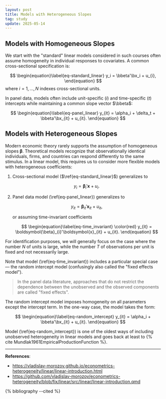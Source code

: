 ```yaml
---
layout: post
title: Models with Heterogeneous Slopes
tag: study
update: 2025-05-14
---
```


## Models with Homogeneous Slopes

We start with the "standard" linear models considered in such courses often assume homogeneity in individual responses to covariates. A common cross-sectional specification is:

$$
\begin{equation}\label{eq-standard_linear}
y_i = \bbeta'\bx_i + u_{i},
\end{equation}
$$
where $i=1, \dots, N$ indexes cross-sectional units. 

In panel data, models often include unit-specific $(i)$ and time-specific $(t)$ intercepts while maintaining a common slope vector $\bbeta$:

$$
\begin{equation}\label{eq-panel_linear} 
y_{it} = \alpha_i + \delta_t +  \bbeta'\bx_{it} + u_{it}.
\end{equation}
$$

## Models with Heterogeneous Slopes

Modern economic theory rarely supports the assumption of homogeneous slopes $\boldsymbol{\beta}$. Theoretical models recognize that observationally identical individuals, firms, and countries can respond differently to the same stimulus. In a linear model, this requires us to consider more flexible models with heterogeneous coefficients: 


1. Cross-sectional model ($\ref{eq-standard_linear}$) generalizes to 

   $$
   \begin{equation}\label{eq-cross_sectional_hetero}
y_i = \boldsymbol{\beta}_{i}'\boldsymbol{x} + u_i.
   \end{equation}
   $$

2. Panel data model (\ref{eq-panel_linear}) generalizes to 

   $$
   \begin{equation}\label{eq-panel_hetero}
   y_{it}  = \boldsymbol{\beta}_{it}'\boldsymbol{x}_{it} + u_{it},
   \end{equation}
   $$

   or assuming time-invariant coefficients

   $$
    \begin{equation}\label{eq-time_invariant}
   \color{red} y_{it}  = \boldsymbol{\beta}_{i}'\boldsymbol{x}_{it} + u_{it}.
   \end{equation}
   $$

For identification purposes, we will generally focus on the case where the number $N$ of units is large, while the number $T$ of observations per unit is fixed and not necessarily large.


Note that model (\ref{eq-time_invariant}) includes a particular special case — the random intercept model (confusingly also called the "fixed effects model"). 

> In the panel data literature, approaches that do not restrict the dependence between the unobserved and the observed components are called "fixed effects". 

The random intercept model imposes homogeneity on all parameters except the intercept term. In the one-way case, the model takes the form: 

$$
\begin{equation}\label{eq-random_intercept}
y_{it} = \alpha_i + \bbeta'\bx_{it} + u_{it}.
\end{equation}
$$

Model (\ref{eq-random_intercept}) is one of the oldest ways of including unobserved heterogeneity in linear models and goes back at least to {% cite Mundlak1961EmpiricalProductionFunction %}.



---
**References**:

- <https://vladislav-morozov.github.io/econometrics-heterogeneity/linear/linear-introduction.html>
- <https://github.com/vladislav-morozov/econometrics-heterogeneity/blob/fix/linear/src/linear/linear-introduction.qmd>

{% bibliography --cited %}